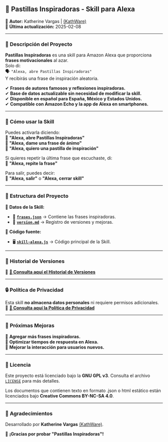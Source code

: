 ## 💊 **Pastillas Inspiradoras - Skill para Alexa**  

📌 **Autor:** Katherine Vargas | [(KathWare)](https://kathware.com.ar)  
📅 **Última actualización:** 2025-02-08  

---

### 📌 **Descripción del Proyecto**  

**Pastillas Inspiradoras** es una skill para Amazon Alexa que proporciona **frases motivacionales** al azar.  
Solo di:  
🗣️ `"Alexa, abre Pastillas Inspiradoras"`  
Y recibirás una frase de inspiración aleatoria.  

✔ **Frases de autores famosos y reflexiones inspiradoras.**  
✔ **Base de datos actualizable sin necesidad de modificar la skill.**  
✔ **Disponible en español para España, México y Estados Unidos.**  
✔ **Compatible con Amazon Echo y la app de Alexa en smartphones.**  

---

### 🚀 **Cómo usar la Skill**  

Puedes activarla diciendo:  
🔹 **"Alexa, abre Pastillas Inspiradoras"**  
🔹 **"Alexa, dame una frase de ánimo"**  
🔹 **"Alexa, quiero una pastilla de inspiración"**  

Si quieres repetir la última frase que escuchaste, di:  
🔹 **"Alexa, repite la frase"**  

Para salir, puedes decir:  
🔹 **"Alexa, salir"** o **"Alexa, cerrar skill"**  

---

### 📂 **Estructura del Proyecto**  

📌 **Datos de la Skill:**  
- 📝 **[`frases.json`](./frases.json)** → Contiene las frases inspiradoras.  
- 📜 **[`version.md`](./version.md)** → Registro de versiones y mejoras.  

📌 **Código fuente:**  
- 🖥️ **[`skill-alexa.js`](./skill-alexa.js)** → Código principal de la Skill.  

---

### 📜 **Historial de Versiones**  

🔗 **[📜 Consulta aquí el Historial de Versiones](version.md)**  

---

### 🔒 **Política de Privacidad**  

Esta skill **no almacena datos personales** ni requiere permisos adicionales.  
🔗 **[📄 Consulta aquí la Política de Privacidad](https://dragonmoon1522.github.io/Pastillas-Inspiradoras/Politica%20de%20Privacidad)**  

---

### 🎨 **Próximas Mejoras**  

🚀 **Agregar más frases inspiradoras.**  
🚀 **Optimizar tiempos de respuesta en Alexa.**  
🚀 **Mejorar la interacción para usuarios nuevos.**  

---

### 📜 Licencia

Este proyecto está licenciado bajo la **GNU GPL v3**. Consulta el archivo [`LICENSE`](LICENSE) para más detalles.

Los documentos que contienen texto en formato .json o html estático están licenciados bajo **Creative Commons BY-NC-SA 4.0**.

---

### 💜 **Agradecimientos**  

Desarrollado por **Katherine Vargas** [(KathWare)](https://kathware.com.ar).  

📢 **¡Gracias por probar "Pastillas Inspiradoras"!**  
